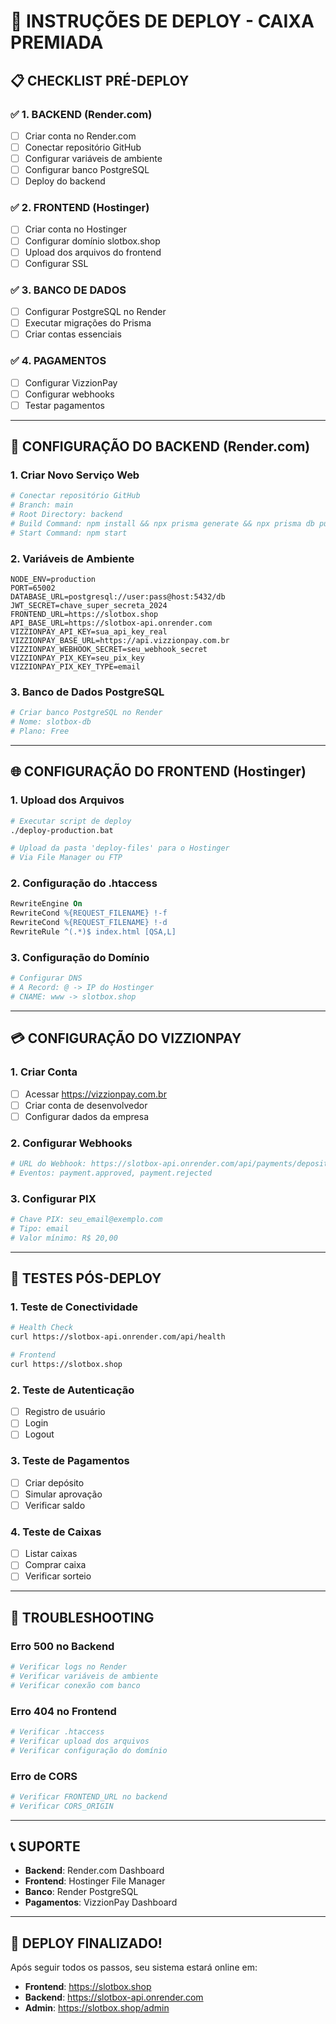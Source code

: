 # 🚀 INSTRUÇÕES DE DEPLOY - CAIXA PREMIADA

## 📋 CHECKLIST PRÉ-DEPLOY

### ✅ 1. BACKEND (Render.com)
- [ ] Criar conta no Render.com
- [ ] Conectar repositório GitHub
- [ ] Configurar variáveis de ambiente
- [ ] Configurar banco PostgreSQL
- [ ] Deploy do backend

### ✅ 2. FRONTEND (Hostinger)
- [ ] Criar conta no Hostinger
- [ ] Configurar domínio slotbox.shop
- [ ] Upload dos arquivos do frontend
- [ ] Configurar SSL

### ✅ 3. BANCO DE DADOS
- [ ] Configurar PostgreSQL no Render
- [ ] Executar migrações do Prisma
- [ ] Criar contas essenciais

### ✅ 4. PAGAMENTOS
- [ ] Configurar VizzionPay
- [ ] Configurar webhooks
- [ ] Testar pagamentos

---

## 🔧 CONFIGURAÇÃO DO BACKEND (Render.com)

### 1. Criar Novo Serviço Web
```bash
# Conectar repositório GitHub
# Branch: main
# Root Directory: backend
# Build Command: npm install && npx prisma generate && npx prisma db push
# Start Command: npm start
```

### 2. Variáveis de Ambiente
```env
NODE_ENV=production
PORT=65002
DATABASE_URL=postgresql://user:pass@host:5432/db
JWT_SECRET=chave_super_secreta_2024
FRONTEND_URL=https://slotbox.shop
API_BASE_URL=https://slotbox-api.onrender.com
VIZZIONPAY_API_KEY=sua_api_key_real
VIZZIONPAY_BASE_URL=https://api.vizzionpay.com.br
VIZZIONPAY_WEBHOOK_SECRET=seu_webhook_secret
VIZZIONPAY_PIX_KEY=seu_pix_key
VIZZIONPAY_PIX_KEY_TYPE=email
```

### 3. Banco de Dados PostgreSQL
```bash
# Criar banco PostgreSQL no Render
# Nome: slotbox-db
# Plano: Free
```

---

## 🌐 CONFIGURAÇÃO DO FRONTEND (Hostinger)

### 1. Upload dos Arquivos
```bash
# Executar script de deploy
./deploy-production.bat

# Upload da pasta 'deploy-files' para o Hostinger
# Via File Manager ou FTP
```

### 2. Configuração do .htaccess
```apache
RewriteEngine On
RewriteCond %{REQUEST_FILENAME} !-f
RewriteCond %{REQUEST_FILENAME} !-d
RewriteRule ^(.*)$ index.html [QSA,L]
```

### 3. Configuração do Domínio
```bash
# Configurar DNS
# A Record: @ -> IP do Hostinger
# CNAME: www -> slotbox.shop
```

---

## 💳 CONFIGURAÇÃO DO VIZZIONPAY

### 1. Criar Conta
- [ ] Acessar https://vizzionpay.com.br
- [ ] Criar conta de desenvolvedor
- [ ] Configurar dados da empresa

### 2. Configurar Webhooks
```bash
# URL do Webhook: https://slotbox-api.onrender.com/api/payments/deposit/callback
# Eventos: payment.approved, payment.rejected
```

### 3. Configurar PIX
```bash
# Chave PIX: seu_email@exemplo.com
# Tipo: email
# Valor mínimo: R$ 20,00
```

---

## 🧪 TESTES PÓS-DEPLOY

### 1. Teste de Conectividade
```bash
# Health Check
curl https://slotbox-api.onrender.com/api/health

# Frontend
curl https://slotbox.shop
```

### 2. Teste de Autenticação
- [ ] Registro de usuário
- [ ] Login
- [ ] Logout

### 3. Teste de Pagamentos
- [ ] Criar depósito
- [ ] Simular aprovação
- [ ] Verificar saldo

### 4. Teste de Caixas
- [ ] Listar caixas
- [ ] Comprar caixa
- [ ] Verificar sorteio

---

## 🚨 TROUBLESHOOTING

### Erro 500 no Backend
```bash
# Verificar logs no Render
# Verificar variáveis de ambiente
# Verificar conexão com banco
```

### Erro 404 no Frontend
```bash
# Verificar .htaccess
# Verificar upload dos arquivos
# Verificar configuração do domínio
```

### Erro de CORS
```bash
# Verificar FRONTEND_URL no backend
# Verificar CORS_ORIGIN
```

---

## 📞 SUPORTE

- **Backend**: Render.com Dashboard
- **Frontend**: Hostinger File Manager
- **Banco**: Render PostgreSQL
- **Pagamentos**: VizzionPay Dashboard

---

## 🎉 DEPLOY FINALIZADO!

Após seguir todos os passos, seu sistema estará online em:
- **Frontend**: https://slotbox.shop
- **Backend**: https://slotbox-api.onrender.com
- **Admin**: https://slotbox.shop/admin
